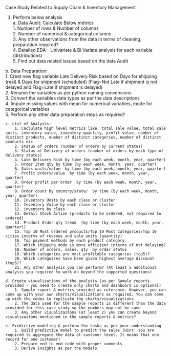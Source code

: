 Case Study Related to Supply Chain & Inventory Management

 1. Perform below analysis													
			a. Data Audit: Calculate Below metrics 										
				1. Number of rows & Number of columns										
				2. Number of numerical & categorical columns										
				3. Any other observations from the data in terms of cleaning, preparation required?										
				4.  Detailed EDA - Univariate & Bi Variate analysis for each variable (distributions)										
				5. Find out data related issues based on the data Audit										
														
b. Data Preparation: 								
		1. Creat new flag variable Late Delivery Risk based on Days for shipping (real) & Days for shipment (scheduled) (Flag=Not Late if shipment is not delayed and Flag=Late if shipment is delayed)										
		2. Rename the variables as per python naming convensions										
		3. Convert the variables data types as per the data descriptions										
		4. Impute missing values with mean for numerical variables, mode for categorical variables										
		5. Perform any other data preparation steps as required?										
												
	c. List of Analysis: 										
		1. Caclulate high level metrics like, total sale value, total sale units, inventory value, inventory quantity, profit value, number of distinct products, number of distinct categories, number of distinct products etc										
		2. Status of orders (number of orders by current status)										
		3. Status of Delivery of orders (number of orders by each type of delivery status)										
		4. Late Delivery Risk by time (by each week, month, year, quarter)										
		5. Order Item qty by time (by each week, month, year, quarter)										
		6. Sales units/value  by time (by each week, month, year, quarter)										
		7. Profit orders/value  by time (by each week, month, year, quarter)										
		8. Order profit per order  by time (by each week, month, year, quarter)										
		9. Order count by country/state/  by time (by each week, month, year, quarter)										
		10. Inventory Units by each class or cluster										
		11. Inventory Value by each class or cluster										
		12. inventory by class										
		13. Detail Stock Action (products to be ordered, not required to ordered)										
		14. Product Order qty trend  (by time (by each week, month, year, quarter))										
		15. Top 10 Most ordered products/Top 10 Most Categories/Top 10 cities interms of revenue and sale units (quantity)										
		16. Top payment methods by each product category.										
		17. Which shipping mode is more efficient interms of not delaying?										
		18. Number of orders, sales, qty  by order status										
		19. Which categories are most profitable categories (top5)?										
		20. Which categoires have been given highest average discount (top5)?										
		21. Any other analysis you can perform? (At least 5 additional analysis you required to work on beyond the supported questions)										
												
	d. Create visualizations of the analysis (as per Sample reports provided - you need to create only charts and dashboard is optional) 									
		1. Sample report & metrics provided as reference. However, you can come up with your own charts/visualizations as required. You can come up with the codes to replicate the charts/visualizations.										
		2. The data used for the sample reports is different than the data provided for this case study so the numbers may not be same										
		3. Any other visualizaitons (at least 2) you can create beyond visualizaitons mentioned in the sample reports & metrics?										
												
	e. Predictive modeling & perform the tasks as per your understanding 							
		1. Build predictive model to predict the sales (Hint: You are required to aggregate the data at customer level. It means that one record for one customer)										
		2. Prepare end to end code with proper comments										
		3. Derive insights as per the models								
														
		
				
